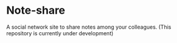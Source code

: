 # Note-share
A social network site to share notes among your colleagues. (This repository is currently under development)
